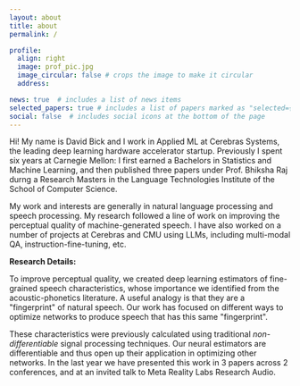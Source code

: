 ```yaml
---
layout: about
title: about
permalink: /

profile:
  align: right
  image: prof_pic.jpg
  image_circular: false # crops the image to make it circular
  address: 

news: true  # includes a list of news items
selected_papers: true # includes a list of papers marked as "selected={true}"
social: false  # includes social icons at the bottom of the page
---
```


Hi! My name is David Bick and I work in Applied ML at Cerebras Systems, the leading deep learning hardware accelerator startup. Previously I spent six years at Carnegie Mellon: I first earned a Bachelors in Statistics and Machine Learning, and then published three papers under Prof. Bhiksha Raj durng a Research Masters in the Language Technologies Institute of the School of Computer Science.  

My work and interests are generally in natural language processing and speech processing. My research followed a line of work on improving the perceptual quality of machine-generated speech. I have also worked on a number of projects at Cerebras and CMU using LLMs, including multi-modal QA, instruction-fine-tuning, etc.  

**Research Details:**

To improve perceptual quality, we created deep learning estimators of fine-grained speech characteristics, whose importance we identified from the acoustic-phonetics literature. A useful analogy is that they are a "fingerprint" of natural speech. Our work has focused on different ways to optimize networks to produce speech that has this same "fingerprint". 

These characteristics were previously calculated using traditional _non-differentiable_ signal processing techniques. Our neural estimators are differentiable and thus open up their application in optimizing other networks. In the last year we have presented this work in 3 papers across 2 conferences, and at an invited talk to Meta Reality Labs Research Audio.

